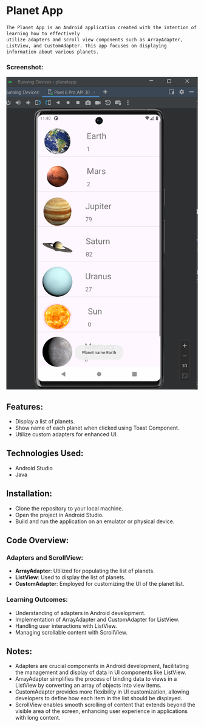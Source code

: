 # Planet App
    The Planet App is an Android application created with the intention of learning how to effectively 
    utilize adapters and scroll view components such as ArrayAdapter,
    ListView, and CustomAdapter. This app focuses on displaying information about various planets.

### Screenshot:
![output image](o1.png)


## Features:
-  Display a list of planets.
-  Show name of each planet when clicked using Toast Component.
-  Utilize custom adapters for enhanced UI.


## Technologies Used:
-  Android Studio
-  Java

## Installation:
-  Clone the repository to your local machine.
-  Open the project in Android Studio.
-  Build and run the application on an emulator or physical device.

## Code Overview:

### Adapters and ScrollView:
- **ArrayAdapter**: Utilized for populating the list of planets.
- **ListView**: Used to display the list of planets.
- **CustomAdapter**: Employed for customizing the UI of the planet list.


### Learning Outcomes:

- Understanding of adapters in Android development.
- Implementation of ArrayAdapter and CustomAdapter for ListView.
- Handling user interactions with ListView.
- Managing scrollable content with ScrollView.

## Notes:

- Adapters are crucial components in Android development, facilitating the 
  management and display of data in UI components like ListView.
- ArrayAdapter simplifies the process of binding data to views in a ListView by converting an array of objects into view items.
- CustomAdapter provides more flexibility in UI customization, allowing developers to define how each item in the list should be displayed.
- ScrollView enables smooth scrolling of content that extends beyond the visible area of the screen, enhancing user experience in applications with long content.